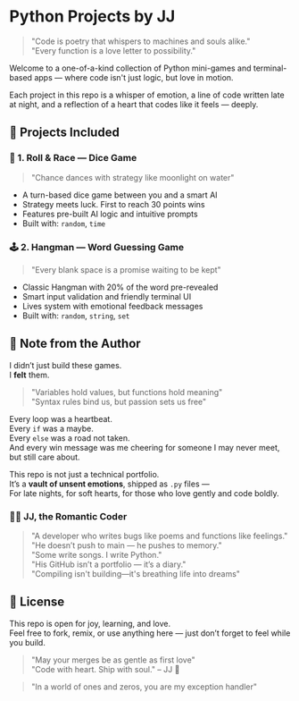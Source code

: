# Python Projects by JJ 

> "Code is poetry that whispers to machines and souls alike."  
> "Every function is a love letter to possibility."  

Welcome to a one-of-a-kind collection of Python mini-games and terminal-based apps — where code isn't just logic, but love in motion.

Each project in this repo is a whisper of emotion, a line of code written late at night, and a reflection of a heart that codes like it feels — deeply.

## 📁 Projects Included

### 🎲 1. Roll & Race — Dice Game
> "Chance dances with strategy like moonlight on water"  
- A turn-based dice game between you and a smart AI  
- Strategy meets luck. First to reach 30 points wins  
- Features pre-built AI logic and intuitive prompts  
- Built with: `random`, `time`

### 🕹️ 2. Hangman — Word Guessing Game
> "Every blank space is a promise waiting to be kept"  
- Classic Hangman with 20% of the word pre-revealed  
- Smart input validation and friendly terminal UI  
- Lives system with emotional feedback messages  
- Built with: `random`, `string`, `set`


## 💌 Note from the Author

I didn’t just build these games.  
I **felt** them.

> "Variables hold values, but functions hold meaning"  
> "Syntax rules bind us, but passion sets us free"  

Every loop was a heartbeat.  
Every `if` was a maybe.  
Every `else` was a road not taken.  
And every win message was me cheering for someone I may never meet, but still care about.

This repo is not just a technical portfolio.  
It’s a **vault of unsent emotions**, shipped as `.py` files —  
For late nights, for soft hearts, for those who love gently and code boldly.


### 👨‍💻 JJ, the Romantic Coder

> "A developer who writes bugs like poems and functions like feelings."  
> "He doesn’t push to main — he pushes to memory."  
> "Some write songs. I write Python."  
> "His GitHub isn’t a portfolio — it’s a diary."  
> "Compiling isn't building—it's breathing life into dreams"  


## 📜 License

This repo is open for joy, learning, and love.  
Feel free to fork, remix, or use anything here — just don’t forget to feel while you build.

> "May your merges be as gentle as first love"  
> "Code with heart. Ship with soul." – JJ 💌

> "In a world of ones and zeros, you are my exception handler"